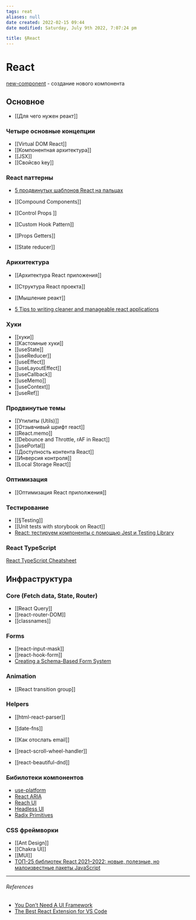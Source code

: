 ```yaml
---
tags: reat
aliases: null
date created: 2022-02-15 09:44
date modified: Saturday, July 9th 2022, 7:07:24 pm

title: §React
---
```


# React

[new-component](https://github.com/joshwcomeau/new-component) - создание нового компонента

## Основное

- [[Для чего нужен реакт]]

### Четыре основные концепции

- [[Virtual DOM React]]
- [[Компонентная архитектура]]
- [[JSX]]
- [[Свойсво key]]

### React паттерны

- [5 продвинутых шаблонов React на пальцах](https://nuancesprog.ru/p/14066/)

- [[Compound Components]]
- [[Control Props ]]
- [[Custom Hook Pattern]]
- [[Props Getters]]
- [[State reducer]]

### Арихитектура

- [[Архитектура React приложения]]
- [[Структура React проекта]]
- [[Мышление реакт]]

- [5 Tips to writing cleaner and manageable react applications](https://medium.com/@bjahmad4tech/5-tips-to-writing-cleaner-and-manageable-react-applications-a08c24de0c5f)

### Хуки

- [[хуки]]
- [[Кастомные хуки]]
- [[useState]]
- [[useReducer]]
- [[useEffect]]
- [[useLayoutEffect]]
- [[useCallback]]
- [[useMemo]]
- [[useContext]]
- [[useRef]]

### Продвинутые темы

- [[Утилиты (Utils)]]
- [[Отзывчивый шрифт react]]
- [[React.memo]]
- [[Debounce and Throttle, rAF  in React]]
- [[usePortal]]
- [[Доступность контента React]]
- [[Инверсия контроля]]
- [[Local Storage React]]

### Оптимизация

- [[Оптимизация React прилолжения]]

### Тестирование

- [[§Testing]]
- [[Unit tests with storybook on React]]
- [React: тестируем компоненты с помощью Jest и Testing Library](https://habr.com/ru/company/timeweb/blog/670480/)

### React TypeScript

[React TypeScript Cheatsheet](https://react-typescript-cheatsheet.netlify.app/)

## Инфраструктура

### Core (Fetch data, State, Router)

- [[React Query]]
- [[react-router-DOM]]
- [[classnames]]

### Forms

- [[react-input-mask]]
- [[react-hook-form]]
- [Creating a Schema-Based Form System](https://www.taniarascia.com/schema-based-form-system/)

### Animation

- [[React transition group]]

### Helpers

- [[html-react-parser]]
- [[date-fns]]

- [[Как отослать email]]
- [[react-scroll-wheel-handler]]
- [[react-beautiful-dnd]]

### Бибилотеки компонентов

- [use-platform](https://github.com/use-platform/use-platform)
- [React ARIA](https://react-spectrum.adobe.com/react-aria/)
- [Reach UI](https://reach.tech/)
- [Headless UI](https://headlessui.dev/)
- [Radix Primitives](https://www.radix-ui.com/)

### CSS фреймворки

- [[Ant Design]]
- [[Chakra UI]]
- [[MUI]]
- [ТОП-25 библиотек React 2021–2022: новые, полезные, но малоизвестные пакеты JavaScript](https://medium.com/nuances-of-programming/%D1%82%D0%BE%D0%BF-25-%D0%B1%D0%B8%D0%B1%D0%BB%D0%B8%D0%BE%D1%82%D0%B5%D0%BA-react-2021-2022-%D0%BD%D0%BE%D0%B2%D1%8B%D0%B5-%D0%BF%D0%BE%D0%BB%D0%B5%D0%B7%D0%BD%D1%8B%D0%B5-%D0%BD%D0%BE-%D0%BC%D0%B0%D0%BB%D0%BE%D0%B8%D0%B7%D0%B2%D0%B5%D1%81%D1%82%D0%BD%D1%8B%D0%B5-%D0%BF%D0%B0%D0%BA%D0%B5%D1%82%D1%8B-javascript-9e7bd71080f6)

---

###### References

- [You Don’t Need A UI Framework](https://www.smashingmagazine.com/2022/05/you-dont-need-ui-framework/#:~:text=USABILITY%20AND%20ACCESSIBILITY-,%23,-The%20final%20reason)
- [The Best React Extension for VS Code](https://www.digitalocean.com/community/tutorials/the-best-react-extension-for-vs-code)
